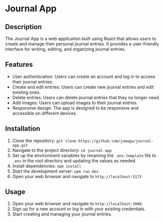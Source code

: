 # Journal App

## Description

The Journal App is a web application built using React that allows users to create and manage their personal journal entries. It provides a user-friendly interface for writing, editing, and organizing journal entries.

## Features

- User authentication: Users can create an account and log in to access their journal entries.
- Create and edit entries: Users can create new journal entries and edit existing ones.
- Delete entries: Users can delete journal entries that they no longer need.
- Add images: Users can upload images to their journal entries.
- Responsive design: The app is designed to be responsive and accessible on different devices.

## Installation

1. Clone the repository: `git clone https://github.com/jumagu/journal-app.git`
2. Navigate to the project directory: `cd journal-app`
3. Set up the environment variables by renaming the `.env.template` file to `.env` in the root directory and updating the values as needed.
4. Install dependencies: `npm install`
5. Start the development server: `npm run dev`
6. Open your web browser and navigate to `http://localhost:5173`

## Usage

1. Open your web browser and navigate to `http://localhost:3000`.
2. Sign up for a new account or log in with your existing credentials.
3. Start creating and managing your journal entries.
